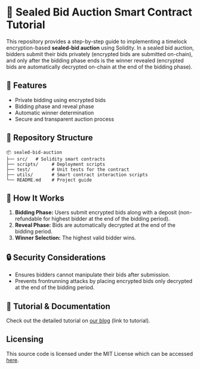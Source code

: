 # 🏦 Sealed Bid Auction Smart Contract Tutorial

This repository provides a step-by-step guide to implementing a timelock encryption-based **sealed-bid auction** using Solidity. In a sealed bid auction, bidders submit their bids privately (encrypted bids are submitted on-chain), and only after the bidding phase ends is the winner revealed (encrypted bids are automatically decrypted on-chain at the end of the bidding phase).

## 📌 Features
- Private bidding using encrypted bids
- Bidding phase and reveal phase
- Automatic winner determination
- Secure and transparent auction process

## 📂 Repository Structure
```
📦 sealed-bid-auction
├── src/   # Solidity smart contracts
├── scripts/     # Deployment scripts
├── test/        # Unit tests for the contract
├── utils/       # Smart contract interaction scripts
└── README.md    # Project guide
```


## 📜 How It Works
1. **Bidding Phase:** Users submit encrypted bids along with a deposit (non-refundable for highest bidder at the end of the bidding period).  
2. **Reveal Phase:** Bids are automatically decrypted at the end of the bidding period.  
3. **Winner Selection:** The highest valid bidder wins.

## 🔒 Security Considerations
- Ensures bidders cannot manipulate their bids after submission.
- Prevents frontrunning attacks by placing encrypted bids only decrypted at the end of the bidding period.

## 📖 Tutorial & Documentation
Check out the detailed tutorial on [our blog](#) (link to tutorial).


## Licensing

This source code is licensed under the MIT License which can be accessed [here](LICENSE).